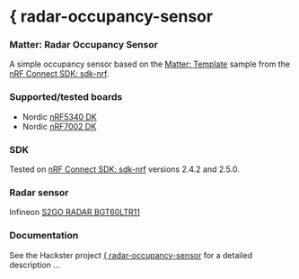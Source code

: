 # { radar-occupancy-sensor

### Matter: Radar Occupancy Sensor 

A simple occupancy sensor based on the [Matter: Template](https://github.com/nrfconnect/sdk-nrf/tree/main/samples/matter/template) sample
from the [nRF Connect SDK: sdk-nrf](https://github.com/nrfconnect/sdk-nrf).

### Supported/tested boards
- Nordic [nRF5340 DK](https://www.nordicsemi.com/Products/Development-hardware/nrf5340-dk)
- Nordic [nRF7002 DK](https://www.nordicsemi.com/Products/Development-hardware/nRF7002-DK)

### SDK

Tested on [nRF Connect SDK: sdk-nrf](https://github.com/nrfconnect/sdk-nrf) versions 2.4.2 and 2.5.0.

### Radar sensor
Infineon [S2GO RADAR BGT60LTR11](https://www.infineon.com/cms/de/product/evaluation-boards/s2go-radar-bgt60ltr11/)

### Documentation
See the Hackster project [{ radar-occupancy-sensor](https://www.hackster.io/dxcfl/radar-occupancy-sensor-ef56f6) for a detailed description ...